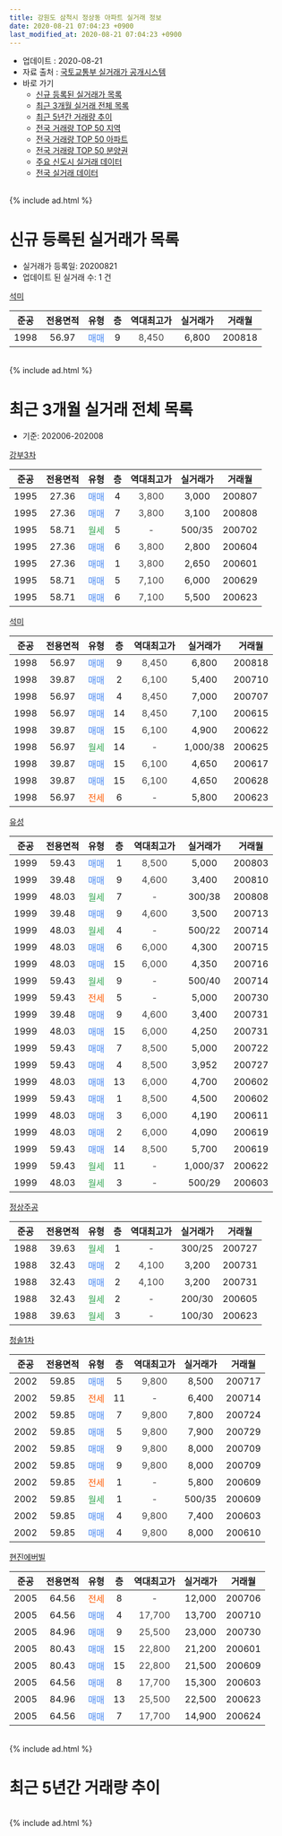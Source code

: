 ```yaml
---
title: 강원도 삼척시 정상동 아파트 실거래 정보
date: 2020-08-21 07:04:23 +0900
last_modified_at: 2020-08-21 07:04:23 +0900
---
```


* 업데이트 : 2020-08-21
* 자료 출처 : [국토교통부 실거래가 공개시스템](http://rt.molit.go.kr)
* 바로 가기
    * [신규 등록된 실거래가 목록](#신규-등록된-실거래가-목록)
    * [최근 3개월 실거래 전체 목록](#최근-3개월-실거래-전체-목록)
    * [최근 5년간 거래량 추이](#최근-5년간-거래량-추이)
    * [전국 거래량 TOP 50 지역](https://inasie.github.io/apt-trade-info/최근-3개월-전국에서-가장-거래가-많이-발생한-지역)
    * [전국 거래량 TOP 50 아파트](https://inasie.github.io/apt-trade-info/최근-3개월-전국에서-가장-거래가-많이-발생한-아파트)
    * [전국 거래량 TOP 50 분양권](https://inasie.github.io/apt-trade-info/최근-3개월-전국에서-가장-거래가-많이-발생한-분양권)
    * [주요 신도시 실거래 데이터](https://inasie.github.io/apt-trade-info/주요-신도시)
    * [전국 실거래 데이터](https://inasie.github.io/apt-trade-info/전국)
<br>
{% include ad.html %}
<br>

# 신규 등록된 실거래가 목록
* 실거래가 등록일: 20200821
* 업데이트 된 실거래 수: 1 건


[석미](https://search.naver.com/search.naver?query=%EA%B0%95%EC%9B%90%EB%8F%84+%EC%82%BC%EC%B2%99%EC%8B%9C+%EC%A0%95%EC%83%81%EB%8F%99+%EC%84%9D%EB%AF%B8)

|준공|전용면적|유형|층|역대최고가|실거래가|거래월|
|:---:|:---:|:---:|:---:|:---:|:---:|:---:|
|1998|56.97|<span style="color:#4285f3">매매</span>|9|<span style="color:#444444">8,450</span>|6,800|200818|


<br>
{% include ad.html %}
<br>

# 최근 3개월 실거래 전체 목록
* 기준: 202006-202008


[강부3차](https://search.naver.com/search.naver?query=%EA%B0%95%EC%9B%90%EB%8F%84+%EC%82%BC%EC%B2%99%EC%8B%9C+%EC%A0%95%EC%83%81%EB%8F%99+%EA%B0%95%EB%B6%803%EC%B0%A8)

|준공|전용면적|유형|층|역대최고가|실거래가|거래월|
|:---:|:---:|:---:|:---:|:---:|:---:|:---:|
|1995|27.36|<span style="color:#4285f3">매매</span>|4|<span style="color:#444444">3,800</span>|3,000|200807|
|1995|27.36|<span style="color:#4285f3">매매</span>|7|<span style="color:#444444">3,800</span>|3,100|200808|
|1995|58.71|<span style="color:#34a853">월세</span>|5|<span style="color:#444444">-</span>|500/35|200702|
|1995|27.36|<span style="color:#4285f3">매매</span>|6|<span style="color:#444444">3,800</span>|2,800|200604|
|1995|27.36|<span style="color:#4285f3">매매</span>|1|<span style="color:#444444">3,800</span>|2,650|200601|
|1995|58.71|<span style="color:#4285f3">매매</span>|5|<span style="color:#444444">7,100</span>|6,000|200629|
|1995|58.71|<span style="color:#4285f3">매매</span>|6|<span style="color:#444444">7,100</span>|5,500|200623|

[석미](https://search.naver.com/search.naver?query=%EA%B0%95%EC%9B%90%EB%8F%84+%EC%82%BC%EC%B2%99%EC%8B%9C+%EC%A0%95%EC%83%81%EB%8F%99+%EC%84%9D%EB%AF%B8)

|준공|전용면적|유형|층|역대최고가|실거래가|거래월|
|:---:|:---:|:---:|:---:|:---:|:---:|:---:|
|1998|56.97|<span style="color:#4285f3">매매</span>|9|<span style="color:#444444">8,450</span>|6,800|200818|
|1998|39.87|<span style="color:#4285f3">매매</span>|2|<span style="color:#444444">6,100</span>|5,400|200710|
|1998|56.97|<span style="color:#4285f3">매매</span>|4|<span style="color:#444444">8,450</span>|7,000|200707|
|1998|56.97|<span style="color:#4285f3">매매</span>|14|<span style="color:#444444">8,450</span>|7,100|200615|
|1998|39.87|<span style="color:#4285f3">매매</span>|15|<span style="color:#444444">6,100</span>|4,900|200622|
|1998|56.97|<span style="color:#34a853">월세</span>|14|<span style="color:#444444">-</span>|1,000/38|200625|
|1998|39.87|<span style="color:#4285f3">매매</span>|15|<span style="color:#444444">6,100</span>|4,650|200617|
|1998|39.87|<span style="color:#4285f3">매매</span>|15|<span style="color:#444444">6,100</span>|4,650|200628|
|1998|56.97|<span style="color:#ff5a00">전세</span>|6|<span style="color:#444444">-</span>|5,800|200623|

[유성](https://search.naver.com/search.naver?query=%EA%B0%95%EC%9B%90%EB%8F%84+%EC%82%BC%EC%B2%99%EC%8B%9C+%EC%A0%95%EC%83%81%EB%8F%99+%EC%9C%A0%EC%84%B1)

|준공|전용면적|유형|층|역대최고가|실거래가|거래월|
|:---:|:---:|:---:|:---:|:---:|:---:|:---:|
|1999|59.43|<span style="color:#4285f3">매매</span>|1|<span style="color:#444444">8,500</span>|5,000|200803|
|1999|39.48|<span style="color:#4285f3">매매</span>|9|<span style="color:#444444">4,600</span>|3,400|200810|
|1999|48.03|<span style="color:#34a853">월세</span>|7|<span style="color:#444444">-</span>|300/38|200808|
|1999|39.48|<span style="color:#4285f3">매매</span>|9|<span style="color:#444444">4,600</span>|3,500|200713|
|1999|48.03|<span style="color:#34a853">월세</span>|4|<span style="color:#444444">-</span>|500/22|200714|
|1999|48.03|<span style="color:#4285f3">매매</span>|6|<span style="color:#444444">6,000</span>|4,300|200715|
|1999|48.03|<span style="color:#4285f3">매매</span>|15|<span style="color:#444444">6,000</span>|4,350|200716|
|1999|59.43|<span style="color:#34a853">월세</span>|9|<span style="color:#444444">-</span>|500/40|200714|
|1999|59.43|<span style="color:#ff5a00">전세</span>|5|<span style="color:#444444">-</span>|5,000|200730|
|1999|39.48|<span style="color:#4285f3">매매</span>|9|<span style="color:#444444">4,600</span>|3,400|200731|
|1999|48.03|<span style="color:#4285f3">매매</span>|15|<span style="color:#444444">6,000</span>|4,250|200731|
|1999|59.43|<span style="color:#4285f3">매매</span>|7|<span style="color:#444444">8,500</span>|5,000|200722|
|1999|59.43|<span style="color:#4285f3">매매</span>|4|<span style="color:#444444">8,500</span>|3,952|200727|
|1999|48.03|<span style="color:#4285f3">매매</span>|13|<span style="color:#444444">6,000</span>|4,700|200602|
|1999|59.43|<span style="color:#4285f3">매매</span>|1|<span style="color:#444444">8,500</span>|4,500|200602|
|1999|48.03|<span style="color:#4285f3">매매</span>|3|<span style="color:#444444">6,000</span>|4,190|200611|
|1999|48.03|<span style="color:#4285f3">매매</span>|2|<span style="color:#444444">6,000</span>|4,090|200619|
|1999|59.43|<span style="color:#4285f3">매매</span>|14|<span style="color:#444444">8,500</span>|5,700|200619|
|1999|59.43|<span style="color:#34a853">월세</span>|11|<span style="color:#444444">-</span>|1,000/37|200622|
|1999|48.03|<span style="color:#34a853">월세</span>|3|<span style="color:#444444">-</span>|500/29|200603|

[정상주공](https://search.naver.com/search.naver?query=%EA%B0%95%EC%9B%90%EB%8F%84+%EC%82%BC%EC%B2%99%EC%8B%9C+%EC%A0%95%EC%83%81%EB%8F%99+%EC%A0%95%EC%83%81%EC%A3%BC%EA%B3%B5)

|준공|전용면적|유형|층|역대최고가|실거래가|거래월|
|:---:|:---:|:---:|:---:|:---:|:---:|:---:|
|1988|39.63|<span style="color:#34a853">월세</span>|1|<span style="color:#444444">-</span>|300/25|200727|
|1988|32.43|<span style="color:#4285f3">매매</span>|2|<span style="color:#444444">4,100</span>|3,200|200731|
|1988|32.43|<span style="color:#4285f3">매매</span>|2|<span style="color:#444444">4,100</span>|3,200|200731|
|1988|32.43|<span style="color:#34a853">월세</span>|2|<span style="color:#444444">-</span>|200/30|200605|
|1988|39.63|<span style="color:#34a853">월세</span>|3|<span style="color:#444444">-</span>|100/30|200623|


<script async src="//pagead2.googlesyndication.com/pagead/js/adsbygoogle.js"></script>
<!-- 기본 -->
<ins class="adsbygoogle"
     style="display:block"
     data-ad-client="ca-pub-2446590836940007"
     data-ad-slot="1659523306"
     data-ad-format="auto"
     data-full-width-responsive="true"></ins>
<script>
(adsbygoogle = window.adsbygoogle || []).push({});
</script>


[청솔1차](https://search.naver.com/search.naver?query=%EA%B0%95%EC%9B%90%EB%8F%84+%EC%82%BC%EC%B2%99%EC%8B%9C+%EC%A0%95%EC%83%81%EB%8F%99+%EC%B2%AD%EC%86%941%EC%B0%A8)

|준공|전용면적|유형|층|역대최고가|실거래가|거래월|
|:---:|:---:|:---:|:---:|:---:|:---:|:---:|
|2002|59.85|<span style="color:#4285f3">매매</span>|5|<span style="color:#444444">9,800</span>|8,500|200717|
|2002|59.85|<span style="color:#ff5a00">전세</span>|11|<span style="color:#444444">-</span>|6,400|200714|
|2002|59.85|<span style="color:#4285f3">매매</span>|7|<span style="color:#444444">9,800</span>|7,800|200724|
|2002|59.85|<span style="color:#4285f3">매매</span>|5|<span style="color:#444444">9,800</span>|7,900|200729|
|2002|59.85|<span style="color:#4285f3">매매</span>|9|<span style="color:#444444">9,800</span>|8,000|200709|
|2002|59.85|<span style="color:#4285f3">매매</span>|9|<span style="color:#444444">9,800</span>|8,000|200709|
|2002|59.85|<span style="color:#ff5a00">전세</span>|1|<span style="color:#444444">-</span>|5,800|200609|
|2002|59.85|<span style="color:#34a853">월세</span>|1|<span style="color:#444444">-</span>|500/35|200609|
|2002|59.85|<span style="color:#4285f3">매매</span>|4|<span style="color:#444444">9,800</span>|7,400|200603|
|2002|59.85|<span style="color:#4285f3">매매</span>|4|<span style="color:#444444">9,800</span>|8,000|200610|

[현진에버빌](https://search.naver.com/search.naver?query=%EA%B0%95%EC%9B%90%EB%8F%84+%EC%82%BC%EC%B2%99%EC%8B%9C+%EC%A0%95%EC%83%81%EB%8F%99+%ED%98%84%EC%A7%84%EC%97%90%EB%B2%84%EB%B9%8C)

|준공|전용면적|유형|층|역대최고가|실거래가|거래월|
|:---:|:---:|:---:|:---:|:---:|:---:|:---:|
|2005|64.56|<span style="color:#ff5a00">전세</span>|8|<span style="color:#444444">-</span>|12,000|200706|
|2005|64.56|<span style="color:#4285f3">매매</span>|4|<span style="color:#444444">17,700</span>|13,700|200710|
|2005|84.96|<span style="color:#4285f3">매매</span>|9|<span style="color:#444444">25,500</span>|23,000|200730|
|2005|80.43|<span style="color:#4285f3">매매</span>|15|<span style="color:#444444">22,800</span>|21,200|200601|
|2005|80.43|<span style="color:#4285f3">매매</span>|15|<span style="color:#444444">22,800</span>|21,500|200609|
|2005|64.56|<span style="color:#4285f3">매매</span>|8|<span style="color:#444444">17,700</span>|15,300|200603|
|2005|84.96|<span style="color:#4285f3">매매</span>|13|<span style="color:#444444">25,500</span>|22,500|200623|
|2005|64.56|<span style="color:#4285f3">매매</span>|7|<span style="color:#444444">17,700</span>|14,900|200624|


<br>
{% include ad.html %}
<br>

# 최근 5년간 거래량 추이


<div style="width:100%;">
    <canvas id="deal_progress" height="200"></canvas>
</div>

<script>
new Chart(document.getElementById("deal_progress"), {
    type: 'line',
    data: {
        labels: ['201508','201509','201510','201511','201512','201601','201602','201603','201604','201605','201606','201607','201608','201609','201610','201611','201612','201701','201702','201703','201704','201705','201706','201707','201708','201709','201710','201711','201712','201801','201802','201803','201804','201805','201806','201807','201808','201809','201810','201811','201812','201901','201902','201903','201904','201905','201906','201907','201908','201909','201910','201911','201912','202001','202002','202003','202004','202005','202006','202007','202008'],
        datasets: [{
            label: '매매',
            pointRadius: 1,
            data: [32, 28, 37, 20, 24, 25, 23, 22, 16, 26, 23, 20, 25, 24, 29, 31, 16, 19, 34, 17, 34, 12, 18, 13, 9, 9, 10, 18, 25, 13, 15, 16, 14, 14, 16, 12, 8, 9, 11, 14, 8, 14, 22, 15, 12, 12, 12, 11, 15, 9, 14, 13, 12, 19, 22, 23, 20, 20, 20, 18, 5],
            borderColor: "rgba(255, 201, 14, 1)",
            backgroundColor: "rgba(255, 201, 14, 0.5)",
            fill: false,
            lineTension: 0
        },{
            label: '전월세',
            pointRadius: 1,
            data: [21, 13, 15, 17, 16, 19, 19, 15, 19, 15, 10, 18, 10, 23, 12, 22, 17, 11, 18, 14, 16, 8, 10, 7, 15, 7, 9, 12, 10, 15, 22, 17, 15, 13, 10, 18, 8, 8, 12, 22, 16, 12, 19, 8, 14, 10, 8, 2, 5, 14, 10, 14, 19, 7, 19, 7, 10, 11, 8, 7, 1],
            borderColor: "rgba(0, 141, 185, 1)",
            backgroundColor: "rgba(0, 141, 185, 0.5)",
            fill: false,
            lineTension: 0
        }
        ]
    },
    options: {
        responsive: true,
        title: {
            display: false
        },
        tooltips: {
            mode: 'index',
            intersect: false
        },
        hover: {
            mode: 'nearest',
            intersect: true
        },
        scales: {
            xAxes: [{
                display: true,
                scaleLabel: {
                    display: true,
                    labelString: '년/월'
                }
            }],
            yAxes: [{
                display: true,
                ticks: {
                    suggestedMin: 0,
                },
                scaleLabel: {
                    display: true,
                    labelString: '실거래 수'
                }
            }]
        }
    }
});

</script>


<br>
{% include ad.html %}
<br>

